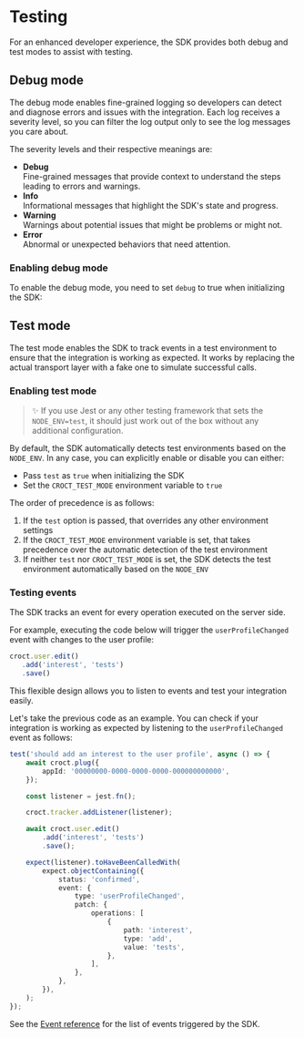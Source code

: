 # Testing

For an enhanced developer experience, the SDK provides both debug and test modes to assist with testing.

## Debug mode

The debug mode enables fine-grained logging so developers can detect and diagnose errors and issues with the 
integration. Each log receives a severity level, so you can filter the log output only to see the log messages you 
care about.

The severity levels and their respective meanings are:

- **Debug**  
  Fine-grained messages that provide context to understand the steps leading to errors and warnings.
- **Info**  
  Informational messages that highlight the SDK's state and progress.
- **Warning**  
  Warnings about potential issues that might be problems or might not.
- **Error**  
  Abnormal or unexpected behaviors that need attention.

### Enabling debug mode

To enable the debug mode, you need to set `debug` to true when initializing the SDK:

## Test mode

The test mode enables the SDK to track events in a test environment to ensure that the integration is working 
as expected. It works by replacing the actual transport layer with a fake one to simulate successful calls.

### Enabling test mode

> ✨ If you use Jest or any other testing framework that sets the `NODE_ENV=test`, it should just work out of the box 
> without any additional configuration.

By default, the SDK automatically detects test environments based on the `NODE_ENV`. In any case, you can 
explicitly enable or disable you can either:

- Pass `test` as `true` when initializing the SDK
- Set the `CROCT_TEST_MODE` environment variable to `true`

The order of precedence is as follows:

1. If the `test` option is passed, that overrides any other environment settings
2. If the `CROCT_TEST_MODE` environment variable is set, that takes precedence over the automatic detection of the test environment
3. If neither `test` nor `CROCT_TEST_MODE` is set, the SDK detects the test environment automatically based on the `NODE_ENV`

### Testing events

The SDK tracks an event for every operation executed on the server side.

For example, executing the code below will trigger the `userProfileChanged` event with changes to the user profile:

```ts
croct.user.edit()
   .add('interest', 'tests')
   .save()
```

This flexible design allows you to listen to events and test your integration easily.

Let's take the previous code as an example. You can check if your integration is working as expected by listening to 
the `userProfileChanged` event as follows:

```ts
test('should add an interest to the user profile', async () => {
    await croct.plug({
        appId: '00000000-0000-0000-0000-000000000000',
    });

    const listener = jest.fn();

    croct.tracker.addListener(listener);

    await croct.user.edit()
        .add('interest', 'tests')
        .save();

    expect(listener).toHaveBeenCalledWith(
        expect.objectContaining({
            status: 'confirmed',
            event: {
                type: 'userProfileChanged',
                patch: {
                    operations: [
                        {
                            path: 'interest',
                            type: 'add',
                            value: 'tests',
                        },
                    ],
                },
            },
        }),
    );
});
```

See the [Event reference](events.md) for the list of events triggered by the SDK. 
